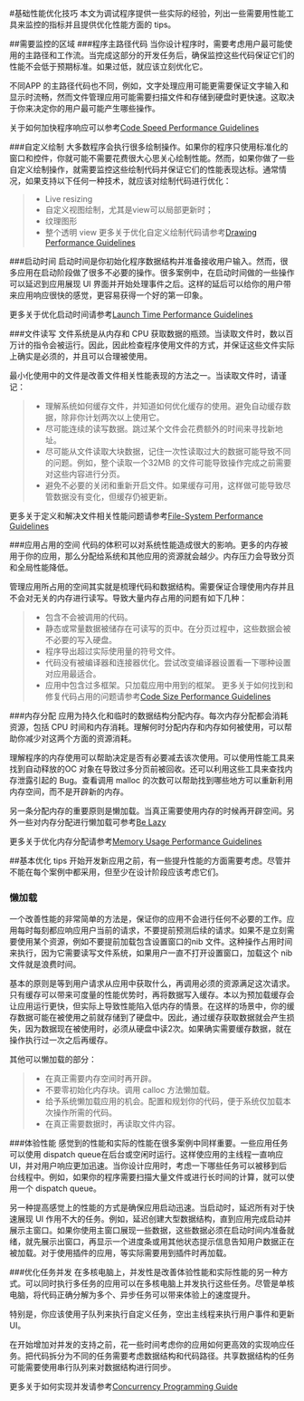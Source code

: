 #基础性能优化技巧
本文为调试程序提供一些实际的经验，列出一些需要用性能工具来监控的指标并且提供优化性能方面的 tips。

##需要监控的区域
###程序主路径代码
当你设计程序时，需要考虑用户最可能使用的主路径和工作流。当完成这部分的开发任务后，确保监控这些代码保证它们的性能不会低于预期标准。如果过低，就应该立刻优化它。

不同APP 的主路径代码也不同，例如，文字处理应用可能更需要保证文字输入和显示时流畅，然而文件管理应用可能需要扫描文件和存储到硬盘时更快速。这取决于你来决定你的用户最可能产生哪些操作。

关于如何加快程序响应可以参考[Code Speed Performance Guidelines]()

###自定义绘制
大多数程序会执行很多绘制操作。如果你的程序只使用标准化的窗口和控件，你就可能不需要花费很大心思关心绘制性能。然而，如果你做了一些自定义绘制操作，就需要监控这些绘制代码并保证它们的性能表现达标。通常情况，如果支持以下任何一种技术，就应该对绘制代码进行优化：
>* Live resizing
>* 自定义视图绘制，尤其是view可以局部更新时；
>* 纹理图形
>* 整个透明 view
更多关于优化自定义绘制代码请参考[Drawing Performance Guidelines]()

###启动时间
启动时间是你初始化程序数据结构并准备接收用户输入。然而，很多应用在启动阶段做了很多不必要的操作。很多案例中，在启动时间做的一些操作可以延迟到应用展现 UI 界面并开始处理事件之后。这样的延后可以给你的用户带来应用响应很快的感觉，更容易获得一个好的第一印象。

更多关于优化启动时间请参考[Launch Time Performance Guidelines]()

###文件读写
文件系统是从内存和 CPU 获取数据的瓶颈。当读取文件时，数以百万计的指令会被运行。因此，因此检查程序使用文件的方式，并保证这些文件实际上确实是必须的，并且可以合理被使用。

最小化使用中的文件是改善文件相关性能表现的方法之一。当读取文件时，请谨记：
>* 理解系统如何缓存文件，并知道如何优化缓存的使用。避免自动缓存数据，除非你计划两次以上使用它。
>* 尽可能连续的读写数据。跳过某个文件会花费额外的时间来寻找新地址。
>* 尽可能从文件读取大块数据，记住一次性读取过大的数据可能导致不同的问题。例如，整个读取一个32MB 的文件可能导致操作完成之前需要对这些内容进行分页。
>* 避免不必要的关闭和重新开启文件。如果缓存可用，这样做可能导致尽管数据没有变化，但缓存仍被更新。

更多关于定义和解决文件相关性能问题请参考[File-System Performance Guidelines]()

###应用占用的空间
代码的体积可以对系统性能造成很大的影响。更多的内存被用于你的应用，那么分配给系统和其他应用的资源就会越少。内存压力会导致分页和全局性能降低。

管理应用所占用的空间其实就是梳理代码和数据结构。需要保证合理使用内存并且不会对无关的内存进行读写。导致大量内存占用的问题有如下几种：
>* 包含不会被调用的代码。
>* 静态或常量数据被储存在可读写的页中。在分页过程中，这些数据会被不必要的写入硬盘。
>* 程序导出超过实际使用量的符号文件。
>* 代码没有被编译器和连接器优化。尝试改变编译器设置看一下哪种设置对应用最适合。
>* 应用中包含过多框架。只加载应用中用到的框架。
更多关于如何找到和修复代码占用的问题请参考[Code Size Performance Guidelines]()

###内存分配
应用为持久化和临时的数据结构分配内存。每次内存分配都会消耗资源，包括 CPU 时间和内存消耗。理解何时分配内存和内存如何被使用，可以帮助你减少对这两个方面的资源消耗。

理解程序的内存使用可以帮助决定是否有必要减去该次使用。可以使用性能工具来找到自动释放的OC 对象在导致过多分页前被回收。还可以利用这些工具来查找内存泄露引起的 Bug。查看调用 malloc 的次数可以帮助找到哪些地方可以重新利用内存空间，而不是开辟新的内存。

另一条分配内存的重要原则是懒加载。当真正需要使用内存的时候再开辟空间。另外一些对内存分配进行懒加载可参考[Be Lazy]()

更多关于优化内存分配请参考[Memory Usage Performance Guidelines]()

##基本优化 tips
开始开发新应用之前，有一些提升性能的方面需要考虑。尽管并不能在每个案例中都采用，但至少在设计阶段应该考虑它们。

### 懒加载
一个改善性能的非常简单的方法是，保证你的应用不会进行任何不必要的工作。应用每时每刻都应响应用户当前的请求，不要提前预测后续的请求。如果不是立刻需要使用某个资源，例如不要提前加载包含设置窗口的nib 文件。这种操作占用时间来执行，因为它需要读写文件系统，如果用户一直不打开设置窗口，加载这个 nib 文件就是浪费时间。

基本的原则是等到用户请求从应用中获取什么，再调用必须的资源满足这次请求。只有缓存可以带来可度量的性能优势时，再将数据写入缓存。本以为预加载缓存会让应用运行更快，但实际上导致性能陷入低内存的情景。在这样的场景中，你的缓存数据可能在被使用之前就存储到了硬盘中。因此，通过缓存获取数据就会产生损失，因为数据现在被使用时，必须从硬盘中读2次。如果确实需要缓存数据，就在操作执行过一次之后再缓存。

其他可以懒加载的部分：
>* 在真正需要内存空间时再开辟。
>* 不要零初始化内存块。调用 calloc 方法懒加载。
>* 给予系统懒加载应用的机会。配置和规划你的代码，便于系统仅加载本次操作所需的代码。
>* 在真正需要数据时，再读取文件内容。

###体验性能
感觉到的性能和实际的性能在很多案例中同样重要。一些应用任务可以使用 dispatch queue在后台或空闲时运行。这样使应用的主线程一直响应UI，并对用户响应更加迅速。当你设计应用时，考虑一下哪些任务可以被移到后台线程中。例如，如果你的程序需要扫描大量文件或进行长时间的计算，就可以使用一个 dispatch queue。

另一种提高感觉上的性能的方式是确保应用启动迅速。当启动时，延迟所有对于快速展现 UI 作用不大的任务。例如，延迟创建大型数据结构，直到应用完成启动并展示主窗口。如果你使用主窗口展现一些数据，这些数据必须在启动时间内准备就绪，就先展示出窗口，再显示一个进度条或用其他状态提示信息告知用户数据正在被加载。对于使用插件的应用，等实际需要用到插件时再加载。

###优化任务并发
在多核电脑上，并发性是改善体验性能和实际性能的另一种方式。可以同时执行多任务的应用可以在多核电脑上并发执行这些任务。尽管是单核电脑，将代码正确分解为多个、异步任务可以带来体验上的速度提升。

特别是，你应该使用子队列来执行自定义任务，空出主线程来执行用户事件和更新 UI。

在开始增加对并发的支持之前，花一些时间考虑你的应用如何更高效的实现响应任务。把代码拆分为不同的任务需要考虑数据结构和代码路径。共享数据结构的任务可能需要使用串行队列来对数据结构进行同步。

更多关于如何实现并发请参考[Concurrency Programming Guide]()
